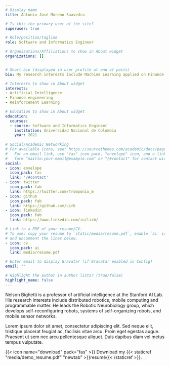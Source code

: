 ```yaml
---
# Display name
title: Antonio José Moreno Saavedra

# Is this the primary user of the site?
superuser: true

# Role/position/tagline
role: Software and Informatics Engineer

# Organizations/Affiliations to show in About widget
organizations: []


# Short bio (displayed in user profile at end of posts)
bio: My research interests include Machine Learning applied on Finance and Marketing.

# Interests to show in About widget
interests:
- Artificial Intelligence
- Finance engineering
- Reinforcement Learning

# Education to show in About widget
education:
  courses:
  - course: Software and Informatics Engineer
    institution: Universidad Nacional de Colombia
    year: 2021
    
# Social/Academic Networking
# For available icons, see: https://sourcethemes.com/academic/docs/page-builder/#icons
#   For an email link, use "fas" icon pack, "envelope" icon, and a link in the
#   form "mailto:your-email@example.com" or "/#contact" for contact widget.
social:
- icon: envelope
  icon_pack: fas
  link: '/#contact'
- icon: twitter
  icon_pack: fab
  link: https://twitter.com/Tromponio_m
- icon: github
  icon_pack: fab
  link: https://github.com/Lirb
- icon: linkedin
  icon_pack: fab
  link: https://www.linkedin.com/in/lirb/

# Link to a PDF of your resume/CV.
# To use: copy your resume to `static/media/resume.pdf`, enable `ai` icons in `params.toml`, 
# and uncomment the lines below.
- icon: cv
  icon_pack: ai
  link: media/resume.pdf

# Enter email to display Gravatar (if Gravatar enabled in Config)
email: ""

# Highlight the author in author lists? (true/false)
highlight_name: false
---
```


Nelson Bighetti is a professor of artificial intelligence at the Stanford AI Lab. His research interests include distributed robotics, mobile computing and programmable matter. He leads the Robotic Neurobiology group, which develops self-reconfiguring robots, systems of self-organizing robots, and mobile sensor networks.

Lorem ipsum dolor sit amet, consectetur adipiscing elit. Sed neque elit, tristique placerat feugiat ac, facilisis vitae arcu. Proin eget egestas augue. Praesent ut sem nec arcu pellentesque aliquet. Duis dapibus diam vel metus tempus vulputate.

{{< icon name="download" pack="fas" >}} Download my {{< staticref "media/demo_resume.pdf" "newtab" >}}resumé{{< /staticref >}}.
